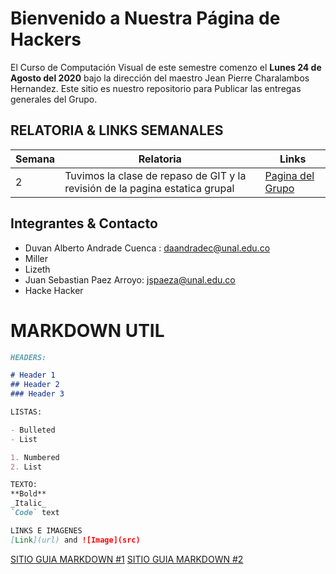 # Bienvenido a Nuestra Página de Hackers

El Curso de Computación Visual de este semestre comenzo el **Lunes 24 de Agosto del 2020** bajo la dirección del maestro Jean Pierre Charalambos Hernandez.
Este sitio es nuestro repositorio para Publicar las entregas generales del Grupo.

## RELATORIA & LINKS SEMANALES

Semana | Relatoria | Links
------ | --------- | -----
2 | Tuvimos la clase de repaso de GIT y la revisión de la pagina estatica grupal | [Pagina del Grupo](https://cv-2020-1.github.io/)


## Integrantes & Contacto

- Duvan Alberto Andrade Cuenca : daandradec@unal.edu.co
- Miller
- Lizeth
- Juan Sebastian Paez Arroyo: jspaeza@unal.edu.co 
- Hacke Hacker

# MARKDOWN UTIL

```markdown
HEADERS:

# Header 1
## Header 2
### Header 3

LISTAS:

- Bulleted
- List

1. Numbered
2. List

TEXTO:
**Bold** 
_Italic_ 
`Code` text

LINKS E IMAGENES
[Link](url) and ![Image](src)
```

[SITIO GUIA MARKDOWN #1](https://guides.github.com/features/mastering-markdown/)
[SITIO GUIA MARKDOWN #2](https://github.github.com/gfm/)
